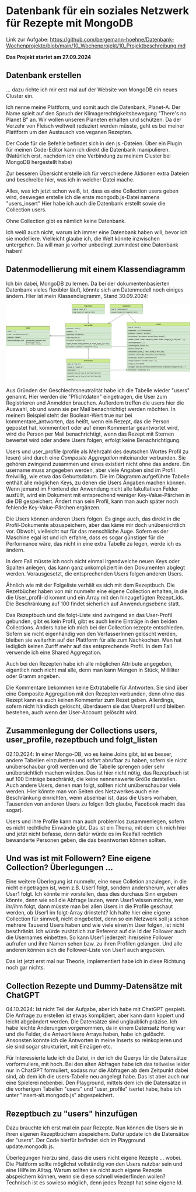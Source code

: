 # Datenbank für ein soziales Netzwerk für Rezepte mit MongoDB


Link zur Aufgabe: https://github.com/bergemann-hoehne/Datenbank-Wochenprojekte/blob/main/10_Wochenprojekt/10_Projektbeschreibung.md

**Das Projekt startet am 27.09.2024**
## Datenbank erstellen
... dazu richte ich mir erst mal auf der Website von MongoDB ein neues Cluster ein.

Ich nenne meine Plattform, und somit auch die Datenbank, Planet-A. Der Name spielt auf den Spruch der Klimagerechtigkeitsbewegung "There's no Planet B" an. Wir wollen unseren Planeten erhalten und schützen. Da der Verzehr von Fleisch weltweit reduziert werden müsste, geht es bei meiner Plattform um den Austausch von veganen Rezepten.

Der Code für die Befehle befindet sich in den js.-Dateien. Über ein Plugin für meinen Code-Editor kann ich direkt die Datenbank manipulieren. (Natürlich erst, nachdem ich eine Verbindung zu meinem Cluster bei MongoDB hergestellt habe)

Zur besseren Übersicht erstelle ich für verschiedene Aktionen extra Dateien und beschreibe hier, was ich in welcher Datei mache.

Alles, was ich jetzt schon weiß, ist, dass es eine Collection users geben wird, deswegen erstelle ich die erste mongodb.js-Datei namens "users_insert" Hier habe ich auch die Datenbank erstellt sowie die Collection users.

Ohne Collection gibt es nämlich keine Datenbank.

Ich weiß auch nicht, warum ich immer eine Datenbank haben will, bevor ich sie modelliere. Vielleicht glaube ich, die Welt könnte inzwischen untergehen. Da will man ja vorher unbedingt zumindest eine Datenbank haben!

## Datenmodellierung mit einem Klassendiagramm

Ich bin dabei, MongoDB zu lernen. Da bei der dokumentenbasierten Datenbank vieles flexibler läuft, könnte sich am Datenmodell noch einiges ändern.
Hier ist mein Klassendiagramm, Stand 30.09.2024:

!["Klassendiagramm meiner Datenbank"](/klassendiagramm_vorher.png)

Aus Gründen der Geschlechtsneutralität habe ich die Tabelle wieder "users" genannt. Hier werden die "Pflichtdaten" eingetragen, die User zum Registrieren und Anmelden brauchen. Außerdem treffen die users hier die Auswahl, ob und wann sie per Mail benachrichtigt werden möchten. In meinem Beispiel steht der Boolean-Wert true nur bei kommentare_antworten, das heißt, wenn ein Rezept, das die Person gepostet hat, kommentiert oder auf einen Kommentar geantwortet wird, wird die Person per Mail benachrichtigt, wenn das Rezept mit Sternen bewertet wird oder andere Users folgen, erfolgt keine Benachrichtigung.


Users und user_profile (profile als Mehrzahl des deutschen Wortes Profil zu lesen) sind durch eine *Composite Aggregation* miteinander verbunden. Sie gehören zwingend zusammen und eines existiert nicht ohne das andere. Ein username muss angegeben werden, aber viele Angaben sind im Profil 
freiwillig, wie etwa das Geburtsdatum. Die im Diagramm aufgeführte Tabelle enthält alle möglichen Keys, zu denen die Users Angaben machen können. Wenn jemand im Frontend der Anwendung nicht alle fakultativen Felder ausfüllt, wird ein Dokument mit entsprechend weniger Key-Value-Pärchen in die DB gespeichert. Ändert man sein Profil, kann man auch später noch fehlende Key-Value-Pärchen ergänzen.

Die Users können anderen Users folgen. Es ginge auch, das direkt in die Profil-Dokumente abzuspeichern, aber das käme mir doch unübersichtlich vor. Obwohl, vielleicht nur für das menschliche Auge. Sofern es der Maschine egal ist und ich erfahre, dass es sogar günstiger für die Performance wäre, das nicht in eine extra Tabelle zu legen, werde ich es ändern.

In dem Fall müsste ich noch nicht einmal irgendwelche neuen Keys oder Spalten anlegen, das kann ganz unkompliziert in den Dokumenten abglegt werden. Vorausgesetzt, die entsprechenden Users folgen anderen Users.

Ähnlich wie mit der Folgeliste verhält es sich mit dem Rezeptbuch. Die Rezetbücher haben von mir nunmehr eine eigene Collection erhalten, in die die User_profil-id kommt und ein Array mit den hinzugefügten Rezept_ids. Die Beschränkung auf 100 findet sicherlich auf Anwendungsebene statt.

Das Rezeptbuch und die folgt-Liste sind zwingend an das User-Profil gebunden, gibt es kein Profil, gibt es auch keine Einträge in den beiden Collections. Anders habe ich mich bei der Collection rezepte entschieden. Sofern sie nicht eigenhändig von den VerfasserInnen gelöscht werden, bleiben sie weiterhin auf der Plattform für alle zum Nachkochen. Man hat lediglich keinen Zuriff mehr auf das entsprechende Profil. In dem Fall verwende ich eine Shared Aggregation.

Auch bei den Rezepten habe ich alle möglichen Attribute angegeben, eigentlich noch nicht mal alle, denn man kann Mengen in Stück, Milliliter oder Gramm angeben.

Die Kommentare bekommen keine Extratabelle für Antworten. Sie sind über eine Composite Aggregation mit den Rezepten verbunden, denn ohne das Rezept kann es auch keinen Kommentar zum Rezet geben. Allerdings, sofern nicht händisch gelöscht, überdauern sie das Userprofil und bleiben bestehen, auch wenn der User-Account gelöscht wird. 


## Zusammenlegung der Collections users, user_profile, rezeptbuch und folgt_listen
02.10.2024: In einer Mongo-DB, wo es keine Joins gibt, ist es besser, andere Tabellen einzubetten und sofort abrufbar zu haben, sofern sie nicht unüberschaubar groß werden und die Tabelle sprengen oder sehr unübersichtlich machen würden. Das ist hier nicht nötig, das Rezeptbuch ist auf 100 Einträge beschränkt, die keine nennenswerte Größe darstellen. Auch andere Users, denen man folgt, sollten nicht unüberschaubar viele werden. Hier könnte man von Seiten des Netzwerkes auch eine Beschränkung einrichten, wenn absehbar ist, dass die Users vorhaben, Tausenden von anderen Users zu folgen (Ich glaube, Facebook macht das sogar).

Users und ihre Profile kann man auch problemlos zusammenlegen, sofern es nicht rechtliche Einwände gibt. Das ist ein Thema, mit dem ich mich hier und jetzt nicht befasse, denn dafür würde es im Realfall rechtlich bewanderte Personen geben, die das beantworten können sollten.

## Und was ist mit Followern? Eine eigene Collection? Überlegungen ...

Eine weitere Überlegung ist nunmehr, eine neue Colletion anzulegen, in die nicht eingetragen ist, wem z.B. User1 folgt, sondern andersherum, wer alles User1 folgt. Ich könnte mir vorstellen, dass dies durchaus Sinn ergeben könnte, denn wie soll die Abfrage lauten, wenn User1 wissen möchte, wer ihr/ihm folgt, dann müsste man bei allen Users in die Profile geschaut werden, ob User1 im folgt-Array drinsteht? Ich halte hier eine eigene Collection für sinnvoll, nicht eingebettet, denn so ein Netzwerk soll ja schon mehrere Tausend Users haben und wie viele einer/m User folgen, ist nicht beschränkt. Ich würde zusätzlich zur Referenz auf die Id der Follower auch die Usernames einbetten. So kann User1 jederzeit ihre/seine Follower aufrufen und ihre Namen sehen bzw. zu ihren Profilen gelangen. Und alle anderen können sich die Follower-Liste von User1 auch angucken.

Das ist jetzt erst mal nur Theorie, implementiert habe ich in diese Richtung noch gar nichts.

## Collection Rezepte und Dummy-Datensätze mit ChatGPT
04.10.2024: Ist nicht Teil der Aufgabe, aber ich habe mit ChatGPT gespielt. Die Anfrage zu erstellen ist etwas kompliziert, aber kann dann kopiert und leicht abgeändert werden. Die Datensätze sind unglaublich präzise. Ich habe leichte Änderungen vorgenommen, da in einem Datensatz Honig war und die Felder, die Antwort leere Arrays haben, habe ich gelöscht. Ansonsten konnte ich die Antworten in meine Inserts so reinkopieren und sie sind sogar strukturiert, mit Einzügen etc.

Für Interessierte lade ich die Datei, in der ich die Querys für die Datensätze vorformuliere, mit hoch. Bei den alten Abfragen habe ich das teilweise leider nur in ChatGPT formuliert, sodass nur die Abfragen ab dem Zeitpunkt dabei sind, ab dem ich die users-Tabelle neu angelegt habe. 
Das ist aber auch nur eine Spielerei nebenbei. Den Playground, mittels dem ich die Datensätze in die vorherigen Tabellen "users" und "user_profile" isertet habe, habe ich unter "insert-alt.mongodb.js" abgespeichert. 

## Rezeptbuch zu "users" hinzufügen
Dazu brauchte ich erst mal ein paar Rezepte. Nun können die Users sie in ihren eigenen Rezeptbüchern abspeichern. Dafür update ich die Datensätze der "users". Der Code hierfür befindet sich im Playground update.mongodb.js.

Überlegungen hierzu sind, dass die users nicht eigene Rezepte ... wobei. Die Plattform sollte möglichst vollständig von den Users nutzbar sein und eine Hilfe im Alltag. Warum sollten sie nicht auch eigene Rezepte abspeichern können, wenn sie diese schnell wiederfinden wollen? Technisch ist es sowieso möglich, denn jedes Rezept hat seine eigene Id.








